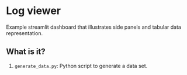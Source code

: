 # Log viewer

Example streamlit dashboard that illustrates side panels and
tabular data representation.

## What is it?

1. `generate_data.py`: Python script to generate a data set.
